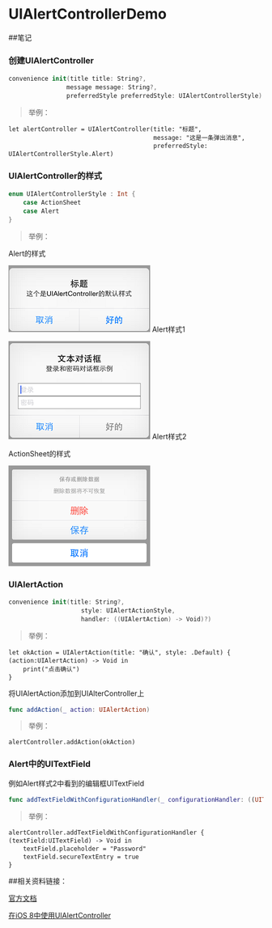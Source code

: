 # UIAlertControllerDemo

##笔记
### 创建UIAlertController

```Swift
convenience init(title title: String?,
         		message message: String?,
				preferredStyle preferredStyle: UIAlertControllerStyle)
```

> 举例：

    let alertController = UIAlertController(title: "标题",
                                            message: "这是一条弹出消息",
                                            preferredStyle: UIAlertControllerStyle.Alert)


### UIAlertController的样式

```Swift
enum UIAlertControllerStyle : Int {
    case ActionSheet
    case Alert
}
```

> 举例：

Alert的样式

![Alert样式](./image/Alert样式.png) Alert样式1

![Alert样式2](./image/Alert样式2.png) Alert样式2

ActionSheet的样式

![ActionSheet样式](./image/ActionSheet样式.png)

### UIAlertAction

```Swift
convenience init(title: String?, 
					style: UIAlertActionStyle, 
					handler: ((UIAlertAction) -> Void)?)
```

> 举例：

    let okAction = UIAlertAction(title: "确认", style: .Default) { (action:UIAlertAction) -> Void in
        print("点击确认")
    }

将UIAlertAction添加到UIAlterController上

```Swift
func addAction(_ action: UIAlertAction)
```

> 举例：

	alertController.addAction(okAction)


### Alert中的UITextField

例如Alert样式2中看到的编辑框UITextField

```Swift
func addTextFieldWithConfigurationHandler(_ configurationHandler: ((UITextField) -> Void)?)
```
> 举例：

    alertController.addTextFieldWithConfigurationHandler { (textField:UITextField) -> Void in
        textField.placeholder = "Password"
        textField.secureTextEntry = true
    }

##相关资料链接：

[官方文档](https://developer.apple.com/library/tvos/documentation/UIKit/Reference/UIAlertController_class/)

[在iOS 8中使用UIAlertController](http://www.cocoachina.com/ios/20141126/10320.html)




